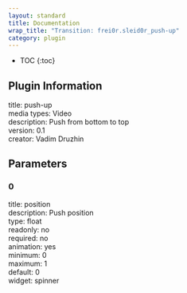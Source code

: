 ```yaml
---
layout: standard
title: Documentation
wrap_title: "Transition: frei0r.sleid0r_push-up"
category: plugin
---
```

* TOC
{:toc}

## Plugin Information

title: push-up  
media types:
Video  
description: Push from bottom to top  
version: 0.1  
creator: Vadim Druzhin  

## Parameters

### 0

title: position    
description:
Push position  
type: float  
readonly: no  
required: no  
animation: yes  
minimum: 0  
maximum: 1  
default: 0  
widget: spinner  

